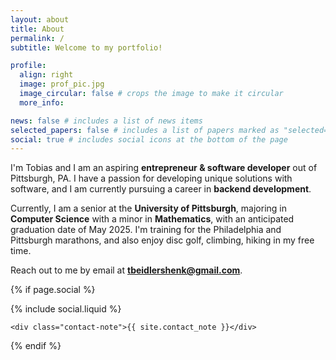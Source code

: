 ```yaml
---
layout: about
title: About
permalink: /
subtitle: Welcome to my portfolio!

profile:
  align: right
  image: prof_pic.jpg
  image_circular: false # crops the image to make it circular
  more_info: 

news: false # includes a list of news items
selected_papers: false # includes a list of papers marked as "selected={true}"
social: true # includes social icons at the bottom of the page
---
```


I'm Tobias and I am an aspiring **entrepreneur & software developer** out of Pittsburgh, PA. I have a passion for developing unique solutions with software, and I am currently pursuing a career in **backend development**.

Currently, I am a senior at the **University of Pittsburgh**, majoring in **Computer Science** with a minor in **Mathematics**, with an anticipated graduation date of May 2025. I'm training for the Philadelphia and Pittsburgh marathons, and also enjoy disc golf, climbing, hiking in my free time. 

Reach out to me by email at **[tbeidlershenk@gmail.com](mailto:tbeidlershenk@gmail.com)**.

<!-- Social -->
{% if page.social %}
  <div class="social">
    <div class="contact-icons">{% include social.liquid %}</div>

    <div class="contact-note">{{ site.contact_note }}</div>
  </div>
{% endif %}